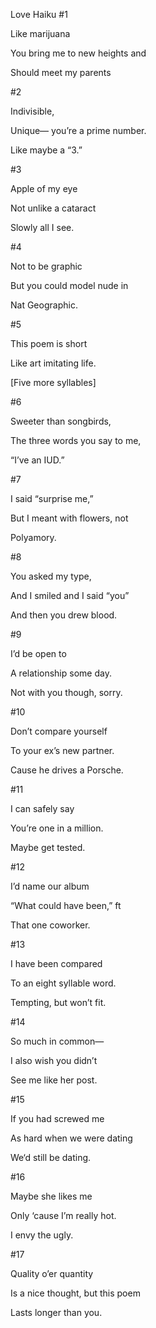 Love Haiku #1

  

Like marijuana

You bring me to new heights and

Should meet my parents 

  

#2

  

Indivisible,

Unique— you’re a prime number.

Like maybe a “3.”

  

  

#3

  

Apple of my eye

Not unlike a cataract

Slowly all I see. 

  

#4

  

Not to be graphic

But you could model nude in

Nat Geographic. 

  

  

#5

  

This poem is short 

Like art imitating life. 

[Five more syllables]

  

  

#6

  

Sweeter than songbirds,

The three words you say to me,

“I’ve an IUD.”

  

  

#7

  

I said “surprise me,”

But I meant with flowers, not

Polyamory.

  

  

#8

  

You asked my type,

And I smiled and I said “you”

And then you drew blood. 

  

  

#9

  

I’d be open to 

A relationship some day.

Not with you though, sorry. 

  

  

#10

  

Don’t compare yourself 

To your ex’s new partner. 

Cause he drives a Porsche. 

  

  

#11

  

I can safely say

You’re one in a million. 

Maybe get tested. 

  

  

#12

  

I’d name our album

“What could have been,” ft

That one coworker. 

  

  

#13

  

I have been compared   

To an eight syllable word.

Tempting, but won’t fit. 

  

  

#14

  

So much in common—

I also wish you didn’t

See me like her post. 

  

  

#15

  

If you had screwed me

As hard when we were dating

We‘d still be dating. 

  

  

#16

  

Maybe she likes me

Only ‘cause I’m really hot.

I envy the ugly. 

  

  

#17

  

Quality o’er quantity

Is a nice thought, but this poem

Lasts longer than you.